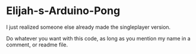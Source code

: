 # Elijah-s-Arduino-Pong
I just realized someone else already made the singleplayer version.


Do whatever you want with this code, as long as you mention my name in a comment, or readme file.
